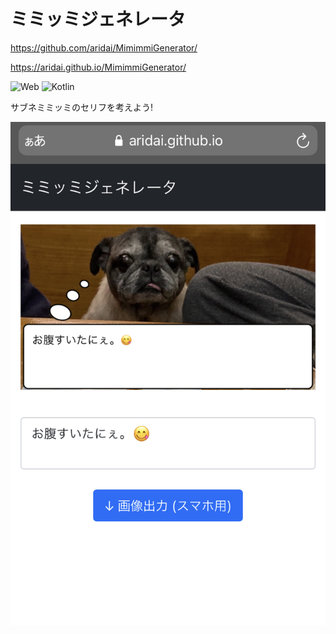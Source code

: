 # ミミッミジェネレータ

https://github.com/aridai/MimimmiGenerator/

https://aridai.github.io/MimimmiGenerator/

![Web](https://img.shields.io/static/v1?label=platform&message=Web&color=green)
![Kotlin](https://img.shields.io/static/v1?label=language&message=Kotlin&color=orange)

サブネミミッミのセリフを考えよう!

![](image.jpg)
